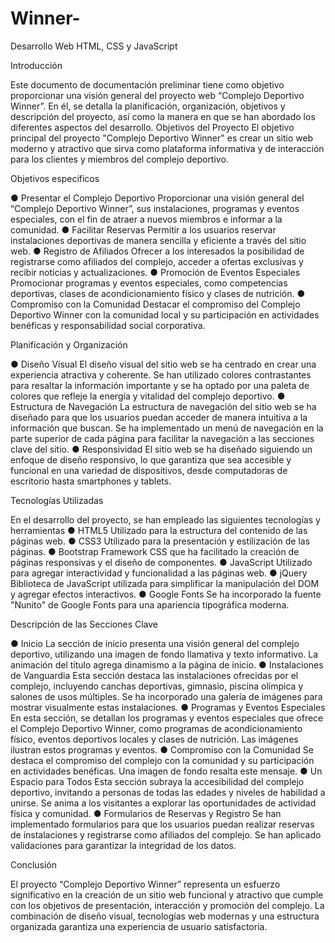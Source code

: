 # Winner-
Desarrollo Web HTML, CSS y JavaScript

Introducción

Este documento de documentación preliminar tiene como objetivo proporcionar
una visión general del proyecto web “Complejo Deportivo Winner”.
En él, se detalla la planificación, organización, objetivos y descripción del
proyecto, así como la manera en que se han abordado los diferentes aspectos
del desarrollo.
Objetivos del Proyecto
El objetivo principal del proyecto "Complejo Deportivo Winner" es crear un sitio
web moderno y atractivo que sirva como plataforma informativa y de interacción
para los clientes y miembros del complejo deportivo.


Objetivos específicos

● Presentar el Complejo Deportivo
Proporcionar una visión general del “Complejo Deportivo Winner”, sus
instalaciones, programas y eventos especiales, con el fin de atraer a
nuevos miembros e informar a la comunidad.
● Facilitar Reservas
Permitir a los usuarios reservar instalaciones deportivas de manera
sencilla y eficiente a través del sitio web.
● Registro de Afiliados
Ofrecer a los interesados la posibilidad de registrarse como afiliados del
complejo, acceder a ofertas exclusivas y recibir noticias y actualizaciones.
● Promoción de Eventos Especiales
Promocionar programas y eventos especiales, como competencias
deportivas, clases de acondicionamiento físico y clases de nutrición.
● Compromiso con la Comunidad
Destacar el compromiso del Complejo Deportivo Winner con la comunidad 
local y su participación en actividades benéficas y responsabilidad social
corporativa.


Planificación y Organización

● Diseño Visual
El diseño visual del sitio web se ha centrado en crear una experiencia
atractiva y coherente. Se han utilizado colores contrastantes para resaltar
la información importante y se ha optado por una paleta de colores que
refleje la energía y vitalidad del complejo deportivo.
● Estructura de Navegación
La estructura de navegación del sitio web se ha diseñado para que los
usuarios puedan acceder de manera intuitiva a la información que
buscan. Se ha implementado un menú de navegación en la parte superior
de cada página para facilitar la navegación a las secciones clave del sitio.
● Responsividad
El sitio web se ha diseñado siguiendo un enfoque de diseño responsivo, lo
que garantiza que sea accesible y funcional en una variedad de
dispositivos, desde computadoras de escritorio hasta smartphones y
tablets.


Tecnologías Utilizadas

En el desarrollo del proyecto, se han empleado las siguientes tecnologías y
herramientas
● HTML5
Utilizado para la estructura del contenido de las páginas web.
● CSS3
Utilizado para la presentación y estilización de las páginas.
● Bootstrap
Framework CSS que ha facilitado la creación de páginas responsivas y el
diseño de componentes.
● JavaScript
Utilizado para agregar interactividad y funcionalidad a las páginas web.
● jQuery
Biblioteca de JavaScript utilizada para simplificar la manipulación del
DOM y agregar efectos interactivos.
● Google Fonts
Se ha incorporado la fuente "Nunito" de Google Fonts para una apariencia
tipográfica moderna.


Descripción de las Secciones Clave

● Inicio
La sección de inicio presenta una visión general del complejo deportivo,
utilizando una imagen de fondo llamativa y texto informativo. La
animación del título agrega dinamismo a la página de inicio.
● Instalaciones de Vanguardia
Esta sección destaca las instalaciones ofrecidas por el complejo,
incluyendo canchas deportivas, gimnasio, piscina olímpica y salones de
usos múltiples. Se ha incorporado una galería de imágenes para mostrar
visualmente estas instalaciones.
● Programas y Eventos Especiales
En esta sección, se detallan los programas y eventos especiales que
ofrece el Complejo Deportivo Winner, como programas de
acondicionamiento físico, eventos deportivos locales y clases de nutrición.
Las imágenes ilustran estos programas y eventos.
● Compromiso con la Comunidad
Se destaca el compromiso del complejo con la comunidad y su
participación en actividades benéficas. Una imagen de fondo resalta este
mensaje.
● Un Espacio para Todos
Esta sección subraya la accesibilidad del complejo deportivo, invitando a
personas de todas las edades y niveles de habilidad a unirse. Se anima a
los visitantes a explorar las oportunidades de actividad física y
comunidad.
● Formularios de Reservas y Registro
Se han implementado formularios para que los usuarios puedan realizar
reservas de instalaciones y registrarse como afiliados del complejo. Se
han aplicado validaciones para garantizar la integridad de los datos.


Conclusión

El proyecto “Complejo Deportivo Winner” representa un esfuerzo significativo en
la creación de un sitio web funcional y atractivo que cumple con los objetivos de
presentación, interacción y promoción del complejo. La combinación de diseño
visual, tecnologías web modernas y una estructura organizada garantiza una
experiencia de usuario satisfactoria.
